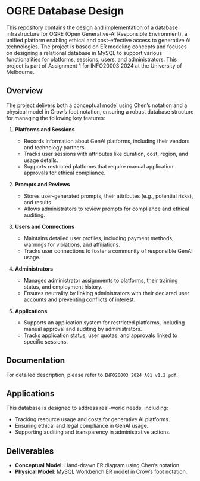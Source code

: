 # OGRE Database Design

This repository contains the design and implementation of a database infrastructure for OGRE (Open Generative-AI Responsible Environment), a unified platform enabling ethical and cost-effective access to generative AI technologies. The project is based on ER modeling concepts and focuses on designing a relational database in MySQL to support various functionalities for platforms, sessions, users, and administrators. This project is part of Assignment 1 for INFO20003 2024 at the University of Melbourne.

## Overview
The project delivers both a conceptual model using Chen’s notation and a physical model in Crow’s foot notation, ensuring a robust database structure for managing the following key features:

1. **Platforms and Sessions**
   - Records information about GenAI platforms, including their vendors and technology partners.
   - Tracks user sessions with attributes like duration, cost, region, and usage details.
   - Supports restricted platforms that require manual application approvals for ethical compliance.

2. **Prompts and Reviews**
   - Stores user-generated prompts, their attributes (e.g., potential risks), and results.
   - Allows administrators to review prompts for compliance and ethical auditing.

3. **Users and Connections**
   - Maintains detailed user profiles, including payment methods, warnings for violations, and affiliations.
   - Tracks user connections to foster a community of responsible GenAI usage.

4. **Administrators**
   - Manages administrator assignments to platforms, their training status, and employment history.
   - Ensures neutrality by linking administrators with their declared user accounts and preventing conflicts of interest.

5. **Applications**
   - Supports an application system for restricted platforms, including manual approval and auditing by administrators.
   - Tracks application status, user quotas, and approvals linked to specific sessions.

## Documentation
For detailed description, please refer to `INFO20003 2024 A01 v1.2.pdf`.

## Applications
This database is designed to address real-world needs, including:
- Tracking resource usage and costs for generative AI platforms.
- Ensuring ethical and legal compliance in GenAI usage.
- Supporting auditing and transparency in administrative actions.

## Deliverables
- **Conceptual Model**: Hand-drawn ER diagram using Chen’s notation.
- **Physical Model**: MySQL Workbench ER model in Crow’s foot notation.

